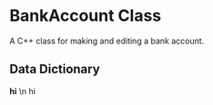 # BankAccount Class

A C++ class for making and editing a bank account.

## Data Dictionary
**hi** \n
hi